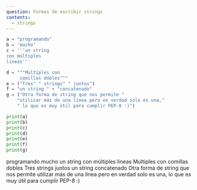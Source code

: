 ```yaml
---
question: Formas de escribir strings
contents:
  - strings
---
```


```py
a = "programando"
b = 'mucho'
c = '''un string
con múltiples
lineas'''

d = """Multiples con
     comillas dobles"""
e = ("Tres" " strings" " juntos")
f = "un string " + "concatenado"
g = ("Otra forma de string que nos permite "
    "utilizar más de una línea pero en verdad solo es una,"
    " lo que es muy útil para cumplir PEP-8 :)")

print(a)
print(b)
print(c)
print(d)
print(e)
print(f)
print(g)
```

programando
mucho
un string
con múltiples
lineas
Multiples con
     comillas dobles
Tres strings juntos
un string concatenado
Otra forma de string que nos permite utilizar más de una línea pero en verdad solo es una, lo que es muy útil para cumplir PEP-8 :)